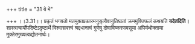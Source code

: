 +++
title = "31 ये मे"

+++
।।3.31।। प्रकृतं भगवतो मतमुक्तप्रकारमनुसृत्यैवानुतिष्ठतां क्रममुक्तिफलं
कथयति **यदेतदिति।** शास्त्राचार्योपदिष्टेऽदृष्टार्थे विश्वासवत्त्वं
श्रद्दधानत्वं गुणेषु दोषाविष्करणमसूया अपिर्यथोक्ताया
मुक्तेरमुख्यत्वद्योतनार्थः।
